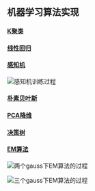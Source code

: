 
## 机器学习算法实现
#### [K聚类](https://github.com/BarryRun/Machine-Learning-Practice/blob/master/Cluster/k_means.py)
#### [线性回归](https://github.com/BarryRun/Machine-Learning-Practice/blob/master/LinearRegression/linear_regression.py)
#### [感知机](https://github.com/BarryRun/Machine-Learning-Practice/blob/master/Perceptron/Perceptron.py)  

![感知机训练过程](https://github.com/BarryRun/Machine-Learning-Practice/blob/master/Perceptron/images/training_process.gif)
#### [朴素贝叶斯](https://github.com/BarryRun/Machine-Learning-Practice/blob/master/Naive%20Bayes/naive_bayes.py)
#### [PCA降维](https://github.com/BarryRun/Machine-Learning-Practice/blob/master/PCA/pca.py)
#### [决策树](https://github.com/BarryRun/Machine-Learning-Practice/blob/master/Decision%20Tree/decision_tree(ID3).py)
#### [EM算法](https://github.com/BarryRun/Machine-Learning-Practice/blob/master/EM/em.py)

![两个gauss下EM算法的过程](https://github.com/BarryRun/Machine-Learning-Practice/blob/master/EM/simple_em_res/em_process.gif)  

![三个gauss下EM算法的过程](https://github.com/BarryRun/Machine-Learning-Practice/blob/master/EM/em_res/em_process.gif)

